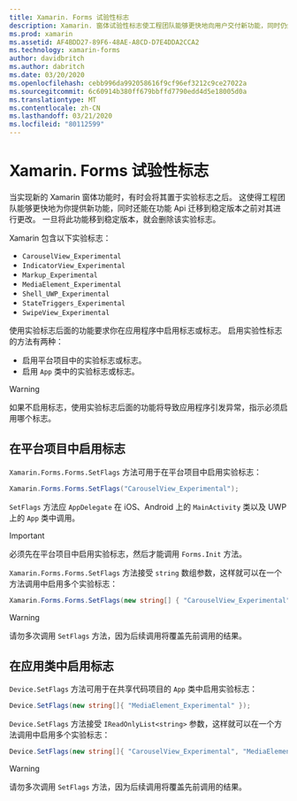 ```yaml
---
title: Xamarin. Forms 试验性标志
description: Xamarin. 窗体试验性标志使工程团队能够更快地向用户交付新功能，同时仍然能够在功能 Api 迁移到稳定版本之前对其进行更改。
ms.prod: xamarin
ms.assetid: AF4BDD27-89F6-48AE-A8CD-D7E4DDA2CCA2
ms.technology: xamarin-forms
author: davidbritch
ms.author: dabritch
ms.date: 03/20/2020
ms.openlocfilehash: cebb996da992058616f9cf96ef3212c9ce27022a
ms.sourcegitcommit: 6c60914b380ff679bbffd7790edd4d5e18005d0a
ms.translationtype: MT
ms.contentlocale: zh-CN
ms.lasthandoff: 03/21/2020
ms.locfileid: "80112599"
---
```

# <a name="xamarinforms-experimental-flags"></a>Xamarin. Forms 试验性标志

当实现新的 Xamarin 窗体功能时，有时会将其置于实验标志之后。 这使得工程团队能够更快地为你提供新功能，同时还能在功能 Api 迁移到稳定版本之前对其进行更改。 一旦将此功能移到稳定版本，就会删除该实验标志。

Xamarin 包含以下实验标志：

- `CarouselView_Experimental`
- `IndicatorView_Experimental`
- `Markup_Experimental`
- `MediaElement_Experimental`
- `Shell_UWP_Experimental`
- `StateTriggers_Experimental`
- `SwipeView_Experimental`

使用实验标志后面的功能要求你在应用程序中启用标志或标志。 启用实验性标志的方法有两种：

- 启用平台项目中的实验标志或标志。
- 启用 `App` 类中的实验标志或标志。

> [!WARNING]
> 如果不启用标志，使用实验标志后面的功能将导致应用程序引发异常，指示必须启用哪个标志。

## <a name="enable-flags-in-platform-projects"></a>在平台项目中启用标志

`Xamarin.Forms.Forms.SetFlags` 方法可用于在平台项目中启用实验标志：

```csharp
Xamarin.Forms.Forms.SetFlags("CarouselView_Experimental");
```

`SetFlags` 方法应 `AppDelegate` 在 iOS、Android 上的 `MainActivity` 类以及 UWP 上的 `App` 类中调用。

> [!IMPORTANT]
> 必须先在平台项目中启用实验标志，然后才能调用 `Forms.Init` 方法。

`Xamarin.Forms.Forms.SetFlags` 方法接受 `string` 数组参数，这样就可以在一个方法调用中启用多个实验标志：

```csharp
Xamarin.Forms.Forms.SetFlags(new string[] { "CarouselView_Experimental", "IndicatorView_Experimental", "SwipeView_Experimental" });
```

> [!WARNING]
> 请勿多次调用 `SetFlags` 方法，因为后续调用将覆盖先前调用的结果。

## <a name="enable-flags-in-your-app-class"></a>在应用类中启用标志

`Device.SetFlags` 方法可用于在共享代码项目的 `App` 类中启用实验标志：

```csharp
Device.SetFlags(new string[]{ "MediaElement_Experimental" });
```

`Device.SetFlags` 方法接受 `IReadOnlyList<string>` 参数，这样就可以在一个方法调用中启用多个实验标志：

```csharp
Device.SetFlags(new string[]{ "CarouselView_Experimental", "MediaElement_Experimental", "SwipeView_Experimental" });
```

> [!WARNING]
> 请勿多次调用 `SetFlags` 方法，因为后续调用将覆盖先前调用的结果。
